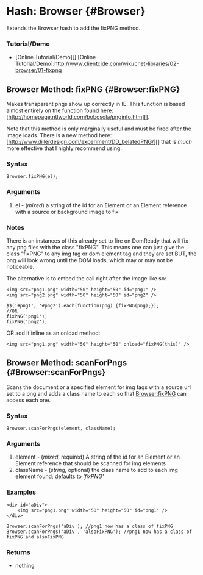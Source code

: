 Hash: Browser {#Browser}
========================

Extends the Browser hash to add the fixPNG method.

### Tutorial/Demo

* [Online Tutorial/Demo][]
[Online Tutorial/Demo]:http://www.clientcide.com/wiki/cnet-libraries/02-browser/01-fixpng

Browser Method: fixPNG {#Browser:fixPNG}
----------------------------------------

Makes transparent pngs show up correctly in IE. This function is based almost entirely on the function found here: [http://homepage.ntlworld.com/bobosola/pnginfo.htm][].

Note that this method is only marginally useful and must be fired after the image loads. There is a new method here: [http://www.dillerdesign.com/experiment/DD_belatedPNG/][] that is *much* more effective that I highly recommend using.

### Syntax

	Browser.fixPNG(el);

### Arguments

1. el - (*mixed*) a string of the id for an Element or an Element reference with a source or background image to fix

### Notes

There is an instances of this already set to fire on DomReady that will fix any png files with the class "fixPNG". This means one can just give the class "fixPNG" to any img tag or dom element tag and they are set BUT, the png will look wrong until the DOM loads, which may or may not be noticeable.

The alternative is to embed the call right after the image like so:

	<img src="png1.png" width="50" height="50" id="png1" />
	<img src="png2.png" width="50" height="50" id="png2" />
	
	$$('#png1', '#png2').each(function(png) {fixPNG(png);});
	//OR
	fixPNG('png1');
	fixPNG('png2');

OR add it inline as an onload method:

	<img src="png1.png" width="50" height="50" onload="fixPNG(this)" />
	
Browser Method: scanForPngs {#Browser:scanForPngs}
----------------------------------------

Scans the document or a specified element for img tags with a source url set to a png and adds a class name to each so that [Browser:fixPNG][] can access each one.

### Syntax

	Browser.scanForPngs(element, className);

### Arguments

1. element - (*mixed*, required) A string of the id for an Element or an Element reference that should be scanned for img elements
2. className - (*string*, optional) the class name to add to each img element found; defaults to *'fixPNG'*

### Examples

	<div id="aDiv">
		<img src="png1.png" width="50" height="50" id="png1" />
	</div>
	
	Browser.scanForPngs('aDiv'); //png1 now has a class of fixPNG
	Browser.scanForPngs('aDiv', 'alsoFixPNG'); //png1 now has a class of fixPNG and alsoFixPNG

### Returns

* nothing

[Browser:FixPNG]: #Browser:fixPNG
[http://homepage.ntlworld.com/bobosola/pnginfo.htm]: http://homepage.ntlworld.com/bobosola/pnginfo.htm
[http://www.dillerdesign.com/experiment/DD_belatedPNG/]: http://www.twinhelix.com/css/iepngfix/
